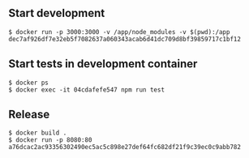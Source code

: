 ## Start development

```
$ docker run -p 3000:3000 -v /app/node_modules -v $(pwd):/app dec7af926df7e32eb5f7082637a060343acab6d41dc709d8bf39859717c1bf12
```

## Start tests in development container

```
$ docker ps
$ docker exec -it 04cdafefe547 npm run test
```

## Release

```
$ docker build .
$ docker run -p 8080:80 a76dcac2ac93356302490ec5ac5c898e27def64fc682df21f9c39ec0c9abb782
```
